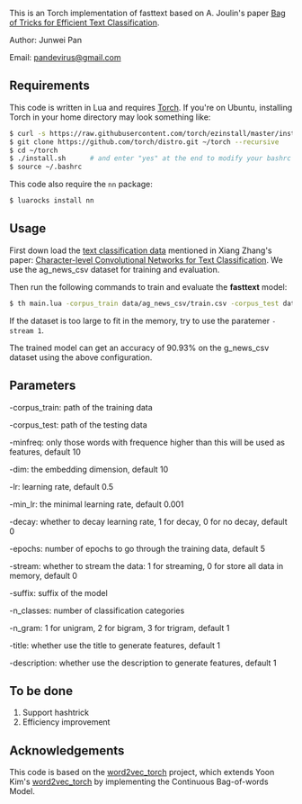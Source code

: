 This is an Torch implementation of fasttext based on A. Joulin's paper [Bag of Tricks for Efficient Text Classification](https://arxiv.org/abs/1607.01759).

Author: Junwei Pan

Email: pandevirus@gmail.com

## Requirements
This code is written in Lua and requires [Torch](http://torch.ch/). If you're on Ubuntu, installing Torch in your home directory may look something like: 
```bash
$ curl -s https://raw.githubusercontent.com/torch/ezinstall/master/install-deps | bash
$ git clone https://github.com/torch/distro.git ~/torch --recursive
$ cd ~/torch
$ ./install.sh      # and enter "yes" at the end to modify your bashrc
$ source ~/.bashrc
```

This code also require the `nn` package:
```bash
$ luarocks install nn
```

## Usage

First down load the [text classification data](https://drive.google.com/drive/u/0/folders/0Bz8a_Dbh9Qhbfll6bVpmNUtUcFdjYmF2SEpmZUZUcVNiMUw1TWN6RDV3a0JHT3kxLVhVR2M) mentioned in Xiang Zhang's paper: [Character-level Convolutional Networks for Text Classification](http://arxiv.org/abs/1509.01626). We use the ag_news_csv dataset for training and evaluation. 

Then run the following commands to train and evaluate the **fasttext** model:
```bash
$ th main.lua -corpus_train data/ag_news_csv/train.csv -corpus_test data/ag_news_csv/test.csv -dim 10 -minfreq 10 -stream 0 -epochs 5 -suffix 1 -n_classes 4 -n_gram 1 -decay 0 -lr 0.5
```

If the dataset is too large to fit in the memory, try to use the paratemer `-stream 1`.

The trained model can get an accuracy of 90.93% on the g_news_csv dataset using the above configuration.

## Parameters

-corpus_train: path of the training data

-corpus_test: path of the testing data

-minfreq: only those words with frequence higher than this will be used as features, default 10

-dim: the embedding dimension, default 10

-lr: learning rate, default 0.5

-min_lr: the minimal learning rate, default 0.001

-decay: whether to decay learning rate, 1 for decay, 0 for no decay, default 0

-epochs: number of epochs to go through the training data, default 5

-stream: whether to stream the data: 1 for streaming, 0 for store all data in memory, default 0

-suffix: suffix of the model

-n_classes: number of classification categories

-n_gram: 1 for unigram, 2 for bigram, 3 for trigram, default 1

-title: whether use the title to generate features, default 1

-description: whether use the description to generate features, default 1

## To be done

1. Support hashtrick
2. Efficiency improvement

## Acknowledgements

This code is based on the [word2vec_torch](https://github.com/kemaswill/word2vec_torch) project, which extends Yoon Kim's [word2vec_torch](https://github.com/yoonkim/word2vec_torch) by implementing the Continuous Bag-of-words Model.
